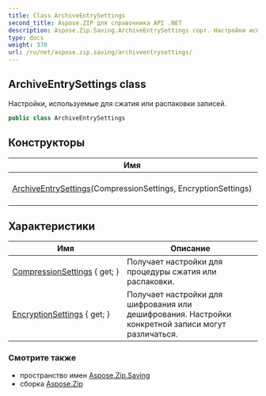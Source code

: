 ```yaml
---
title: Class ArchiveEntrySettings
second_title: Aspose.ZIP для справочника API .NET
description: Aspose.Zip.Saving.ArchiveEntrySettings сорт. Настройки используемые для сжатия или распаковки записей.
type: docs
weight: 370
url: /ru/net/aspose.zip.saving/archiveentrysettings/
---
```

## ArchiveEntrySettings class

Настройки, используемые для сжатия или распаковки записей.

```csharp
public class ArchiveEntrySettings
```

## Конструкторы

| Имя | Описание |
| --- | --- |
| [ArchiveEntrySettings](archiveentrysettings/)(CompressionSettings, EncryptionSettings) | Инициализирует новый экземпляр`ArchiveEntrySettings` класс. |

## Характеристики

| Имя | Описание |
| --- | --- |
| [CompressionSettings](../../aspose.zip.saving/archiveentrysettings/compressionsettings/) { get; } | Получает настройки для процедуры сжатия или распаковки. |
| [EncryptionSettings](../../aspose.zip.saving/archiveentrysettings/encryptionsettings/) { get; } | Получает настройки для шифрования или дешифрования. Настройки конкретной записи могут различаться. |

### Смотрите также

* пространство имен [Aspose.Zip.Saving](../../aspose.zip.saving/)
* сборка [Aspose.Zip](../../)


